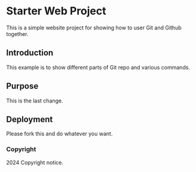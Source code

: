 # Starter Web Project

This is a simple website project for showing how to user Git and Github together.

## Introduction

This example is to show different parts of Git repo and various commands.

## Purpose

This is the last change.

## Deployment

Please fork this and do whatever you want.

### Copyright

2024 Copyright notice.
